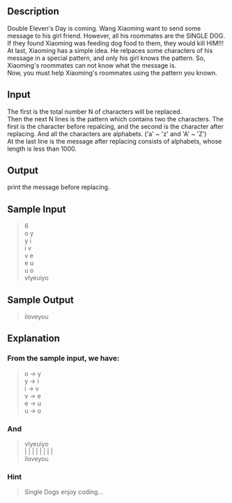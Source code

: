 
## Description
Double Eleven's Day is coming. Wang Xiaoming want to send some message to his girl friend. However, all his roommates are the SINGLE DOG. If they found Xiaoming was feeding dog food to them, they would kill HIM!!!  
At last, Xiaoming has a simple idea. He relpaces some characters of his message in a special pattern, and only his girl knows the pattern. So, Xiaoming's roommates can not know what the message is.  
Now, you must help Xiaoming's roommates using the pattern you known.  

## Input
The first is the total number N of characters will be replaced.  
Then the next N lines is the pattern which contains two the characters. The first is the character before repalcing, and the second is the character after replacing. And all the characters are alphabets. ('a' ~ 'z' and 'A' ~ 'Z')  
At the last line is the message after replacing consists of alphabets, whose length is less than 1000.  

## Output
print the message before replacing.

## Sample Input
>6  
o y  
y i  
i v  
v e  
e u  
u o  
vlyeuiyo  
## Sample Output
>iloveyou  
## Explanation
### From the sample input, we have:
>  o -> y  
  y -> i  
  i -> v  
  v -> e  
  e -> u  
  u -> o  
### And

>vlyeuiyo  
| | | | | | | |  
iloveyou  
### Hint
>Single Dogs enjoy coding…  

